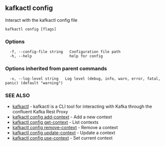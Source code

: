 ## kafkactl config

Interact with the kafkactl config file

```
kafkactl config [flags]
```

### Options

```
  -f, --config-file string   Configuration file path
  -h, --help                 help for config
```

### Options inherited from parent commands

```
  -v, --log-level string   Log level (debug, info, warn, error, fatal, panic) (default "warning")
```

### SEE ALSO

* [kafkactl](kafkactl.md)	 - kafkactl is a CLI tool for interacting with Kafka through the confluent Kafka Rest Proxy
* [kafkactl config add-context](kafkactl_config_add-context.md)	 - Add a new context
* [kafkactl config get-context](kafkactl_config_get-context.md)	 - List contexts
* [kafkactl config remove-context](kafkactl_config_remove-context.md)	 - Remove a context
* [kafkactl config update-context](kafkactl_config_update-context.md)	 - Update a context
* [kafkactl config use-context](kafkactl_config_use-context.md)	 - Set current context

